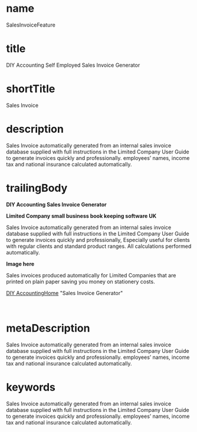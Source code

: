 # name
SalesInvoiceFeature

# title
DIY Accounting Self Employed Sales Invoice Generator

# shortTitle
Sales Invoice

# description
<p>
        <span>Sales Invoice automatically generated from an internal sales invoice database supplied with full instructions in the Limited Company User Guide to generate invoices quickly and professionally. employees&rsquo; names, income tax and national insurance calculated automatically.</span>
    </p>

# trailingBody
<p>
    <strong>DIY Accounting Sales Invoice Generator</strong>
</p>
<p>
    <strong>Limited Company small business book keeping software UK</strong>
</p>
<p>Sales Invoice automatically generated from an internal sales invoice database supplied with full instructions in the Limited Company User Guide to generate invoices quickly and professionally, Especially useful for clients with regular clients and standard product ranges. All calculations performed automatically.</p>
<p>
    <strong>Image here</strong>
</p>
<p>Sales invoices produced automatically for Limited Companies that are printed on plain paper saving you money on stationery costs.</p>
<p>
    <a href="home.html">DIY Accounting</a><a href="#">Home</a> "Sales Invoice Generator"
</p>
<p>
    <strong>
        <br>
    </strong>
</p>


# metaDescription
<p>
        <span>Sales Invoice automatically generated from an internal sales invoice database supplied with full instructions in the Limited Company User Guide to generate invoices quickly and professionally. employees&rsquo; names, income tax and national insurance calculated automatically.</span>
    </p>

# keywords
<p>
        <span>Sales Invoice automatically generated from an internal sales invoice database supplied with full instructions in the Limited Company User Guide to generate invoices quickly and professionally. employees&rsquo; names, income tax and national insurance calculated automatically.</span>
    </p>
